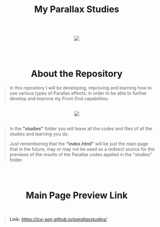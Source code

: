<center><h1>My Parallax Studies</h1></center>

<br><br>

<center><img src="https://s3.amazonaws.com/www-inside-design/uploads/2019/06/image9.gif"></center>

<br><br>

<center><h1>About the Repository</h1></center>

> In this repository I will be developing, improving and learning how to use various types of Parallax effects, in order to be able to further develop and improve my Front-End capabilities.

<br>

<center><img src="https://media1.giphy.com/media/bGgsc5mWoryfgKBx1u/200w.gif?cid=6c09b952p7fog6c284bud3osfsrl3kcftaggw12685kjlsi1&rid=200w.gif&ct=g"></center>

<br>

> In the **"studies"** folder you will leave all the codes and files of all the studies and learning you do. 
> 
> Just remembering that the **"index.html"** will be just the main page that in the future, may or may not be used as a redirect source for the previews of the results of the Parallax codes applied in the "studies" folder.

<br><br>

<center><h1>Main Page Preview Link</h1></center>

<br>

> **Link:** *https://ice-san.github.io/parallaxstudies/*